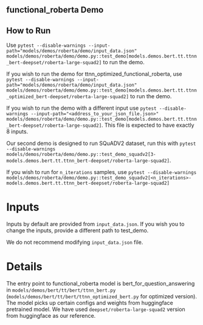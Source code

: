 ## functional_roberta Demo
## How to Run

Use `pytest --disable-warnings --input-path="models/demos/roberta/demo/input_data.json" models/demos/roberta/demo/demo.py::test_demo[models.demos.bert.tt.ttnn_bert-deepset/roberta-large-squad2]` to run the demo.

If you wish to run the demo for ttnn_optimized_functional_roberta, use `pytest --disable-warnings --input-path="models/demos/roberta/demo/input_data.json" models/demos/roberta/demo/demo.py::test_demo[models.demos.bert.tt.ttnn_optimized_bert-deepset/roberta-large-squad2]` to run the demo.

If you wish to run the demo with a different input use `pytest --disable-warnings --input-path="<address_to_your_json_file.json>" models/demos/roberta/demo/demo.py::test_demo[models.demos.bert.tt.ttnn_bert-deepset/roberta-large-squad2]`. This file is expected to have exactly 8 inputs.

Our second demo is designed to run SQuADV2 dataset, run this with `pytest --disable-warnings models/demos/roberta/demo/demo.py::test_demo_squadv2[3-models.demos.bert.tt.ttnn_bert-deepset/roberta-large-squad2]`.

If you wish to run for `n_iterations` samples, use `pytest --disable-warnings models/demos/roberta/demo/demo.py::test_demo_squadv2[<n_iterations>-models.demos.bert.tt.ttnn_bert-deepset/roberta-large-squad2]`


# Inputs
Inputs by default are provided from `input_data.json`. If you wish you to change the inputs, provide a different path to test_demo.

We do not recommend modifying `input_data.json` file.

# Details
The entry point to  functional_roberta model is bert_for_question_answering in `models/demos/bert/tt/bert/ttnn_bert.py` (`models/demos/bert/tt/bert/ttnn_optimized_bert.py` for optimized version). The model picks up certain configs and weights from huggingface pretrained model. We have used `deepset/roberta-large-squad2` version from huggingface as our reference.
